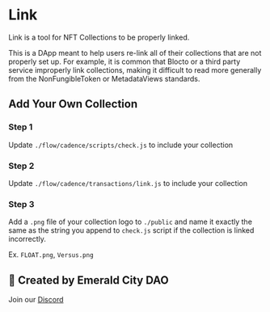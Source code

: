 # Link

Link is a tool for NFT Collections to be properly linked.

This is a DApp meant to help users re-link all of their collections that are not properly set up. For example, it is common that Blocto or a third party service improperly link collections, making it difficult to read more generally from the NonFungibleToken or MetadataViews standards.

## Add Your Own Collection

### Step 1
Update `./flow/cadence/scripts/check.js` to include your collection

### Step 2 
Update `./flow/cadence/transactions/link.js` to include your collection

### Step 3
Add a `.png` file of your collection logo to `./public` and name it exactly the same as the string you append to `check.js` script if the collection is linked incorrectly.

Ex. `FLOAT.png`, `Versus.png`

## 💎 Created by Emerald City DAO
Join our [Discord](https://discord.gg/emeraldcity)